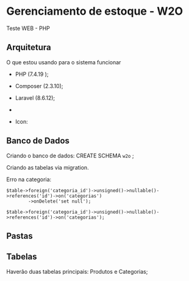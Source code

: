 # Gerenciamento de estoque - W2O


Teste WEB - PHP 

## Arquitetura

O que estou usando para o sistema funcionar

* PHP (7.4.19 );
* Composer (2.3.10);
* Laravel (8.6.12);
* 
* Icon:    

	<script src="https://unpkg.com/ionicons@4.5.10-0/dist/ionicons.js"></script>
	
	
## Banco de Dados

Criando o banco de dados: CREATE SCHEMA `w2o` ;


Criando as tabelas via migration.

Erro na categoria:

	$table->foreign('categoria_id')->unsigned()->nullable()->references('id')->on('categorias')
            ->onDelete('set null');
			
	$table->foreign('categoria_id')->unsigned()->nullable()->references('id')->on('categorias');         



## Pastas

## Tabelas

Haverão duas tabelas principais: Produtos e Categorias;



